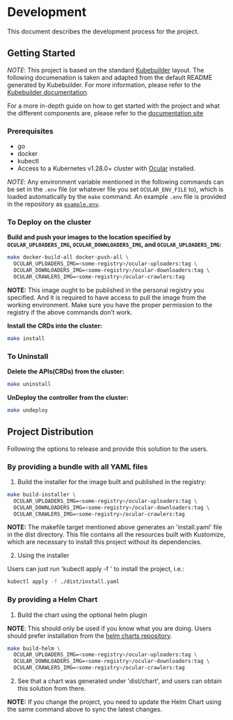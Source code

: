 # Development

This document describes the development process for the project.

## Getting Started

*NOTE*: This project is based on the standard [Kubebuilder](https://kubebuilder.io/) layout.
The following documenation is taken and adapted from the default README generated
by Kubebuilder. For more information, please refer to the [Kubebuilder documentation](https://kubebuilder.io/).

For a more in-depth guide on how to get started with the project and what the different components
are, please refer to the [documentation site](https://ocularproject.io/docs/)

### Prerequisites
- go
- docker
- kubectl
- Access to a Kubernetes v1.28.0+ cluster with [Ocular](https://ocularproject.io) installed.

*NOTE*: Any environment variable mentioned in the following commands can be set in the
`.env` file (or whatever file you set `OCULAR_ENV_FILE` to), which is loaded automatically by the `make` command.
An example `.env` file is provided in the repository as [`example.env`](/example.env).

### To Deploy on the cluster
**Build and push your images to the location specified by `OCULAR_UPLOADERS_IMG`, `OCULAR_DOWNLOADERS_IMG`, and `OCULAR_UPLOADERS_IMG`:**

```sh
make docker-build-all docker-push-all \
  OCULAR_UPLOADERS_IMG=<some-registry>/ocular-uploaders:tag \
  OCULAR_DOWNLOADERS_IMG=<some-registry>/ocular-downloaders:tag \
  OCULAR_CRAWLERS_IMG=<some-registry>/ocular-crawlers:tag
```

**NOTE:** This image ought to be published in the personal registry you specified.
And it is required to have access to pull the image from the working environment.
Make sure you have the proper permission to the registry if the above commands don’t work.

**Install the CRDs into the cluster:**

```sh
make install
```

### To Uninstall
**Delete the APIs(CRDs) from the cluster:**

```sh
make uninstall
```

**UnDeploy the controller from the cluster:**

```sh
make undeploy
```

## Project Distribution

Following the options to release and provide this solution to the users.

### By providing a bundle with all YAML files

1. Build the installer for the image built and published in the registry:

```sh
make build-installer \
  OCULAR_UPLOADERS_IMG=<some-registry>/ocular-uploaders:tag \
  OCULAR_DOWNLOADERS_IMG=<some-registry>/ocular-downloaders:tag \
  OCULAR_CRAWLERS_IMG=<some-registry>/ocular-crawlers:tag
```

**NOTE:** The makefile target mentioned above generates an 'install.yaml'
file in the dist directory. This file contains all the resources built
with Kustomize, which are necessary to install this project without its
dependencies.

2. Using the installer

Users can just run 'kubectl apply -f <URL for YAML BUNDLE>' to install
the project, i.e.:

```sh
kubectl apply -f ./dist/install.yaml
```

### By providing a Helm Chart

1. Build the chart using the optional helm plugin

**NOTE**: This should only be used if you know what you are doing. Users should prefer installation from the [helm charts repository](https://github.com/crashappsec/helm-charts).

```sh
make build-helm \
  OCULAR_UPLOADERS_IMG=<some-registry>/ocular-uploaders:tag \
  OCULAR_DOWNLOADERS_IMG=<some-registry>/ocular-downloaders:tag \
  OCULAR_CRAWLERS_IMG=<some-registry>/ocular-crawlers:tag
```

2. See that a chart was generated under 'dist/chart', and users
   can obtain this solution from there.

**NOTE:** If you change the project, you need to update the Helm Chart
using the same command above to sync the latest changes.



